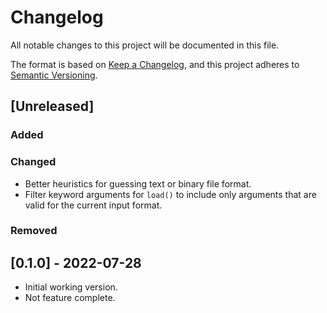 # Changelog

All notable changes to this project will be documented in this file.

The format is based on [Keep a Changelog](https://keepachangelog.com),
and this project adheres to [Semantic Versioning](https://semver.org).

## [Unreleased]

### Added

### Changed

* Better heuristics for guessing text or binary file format.
* Filter keyword arguments for `load()` to include only arguments that are valid
  for the current input format.

### Removed

## [0.1.0] - 2022-07-28

* Initial working version.
* Not feature complete.
